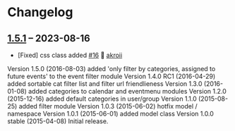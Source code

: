 # Changelog

[//]: <> (
Types of changes
    Added for new Addeds.
    Changed for changes in existing functionality.
    Deprecated for soon-to-be removed Addeds.
    Removed for now removed Addeds.
    Fixed for any bug fixes.
    Security in case of vulnerabilities.
)

## [1.5.1](https://github.com/pdir/mae_event_categories/tree/1.5.1) – 2023-08-16

- [Fixed] css class added [#16](https://github.com/pdir/mae_event_categories/issues/16) 🤗 [akroii](https://github.com/akroii)


Version 1.5.0        (2016-08-03) added 'only filter by categories, assigned to future events' to the event filter module
Version 1.4.0 RC1    (2016-04-29) added sortable cat filter list and filter url friendlieness
Version 1.3.0        (2016-01-08) added categories to calendar and eventmenu modules
Version 1.2.0        (2015-12-16) added default categories in user/group
Version 1.1.0        (2015-08-25) added filter module
Version 1.0.3        (2015-06-02) hotfix model / namespace
Version 1.0.1        (2015-06-01) added model class
Version 1.0.0 stable (2015-04-08) Initial release.